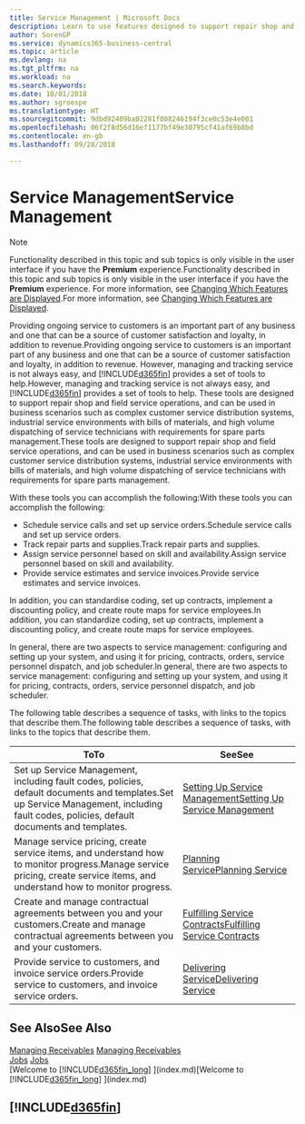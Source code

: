 ```yaml
---
title: Service Management | Microsoft Docs
description: Learn to use features designed to support repair shop and field service operations.
author: SorenGP
ms.service: dynamics365-business-central
ms.topic: article
ms.devlang: na
ms.tgt_pltfrm: na
ms.workload: na
ms.search.keywords: 
ms.date: 10/01/2018
ms.author: sgroespe
ms.translationtype: HT
ms.sourcegitcommit: 9dbd92409ba02281f008246194f3ce0c53e4e001
ms.openlocfilehash: 06f2f8d56d16ef1177bf49e30795cf41af69b8bd
ms.contentlocale: en-gb
ms.lasthandoff: 09/28/2018

---
```

# <a name="service-management"></a><span data-ttu-id="a059e-103">Service Management</span><span class="sxs-lookup"><span data-stu-id="a059e-103">Service Management</span></span>
> [!NOTE]
> <span data-ttu-id="a059e-104">Functionality described in this topic and sub topics is only visible in the user interface if you have the **Premium** experience.</span><span class="sxs-lookup"><span data-stu-id="a059e-104">Functionality described in this topic and sub topics is only visible in the user interface if you have the **Premium** experience.</span></span> <span data-ttu-id="a059e-105">For more information, see [Changing Which Features are Displayed](ui-experiences.md).</span><span class="sxs-lookup"><span data-stu-id="a059e-105">For more information, see [Changing Which Features are Displayed](ui-experiences.md).</span></span>

<span data-ttu-id="a059e-106">Providing ongoing service to customers is an important part of any business and one that can be a source of customer satisfaction and loyalty, in addition to revenue.</span><span class="sxs-lookup"><span data-stu-id="a059e-106">Providing ongoing service to customers is an important part of any business and one that can be a source of customer satisfaction and loyalty, in addition to revenue.</span></span> <span data-ttu-id="a059e-107">However, managing and tracking service is not always easy, and [!INCLUDE[d365fin](includes/d365fin_md.md)] provides a set of tools to help.</span><span class="sxs-lookup"><span data-stu-id="a059e-107">However, managing and tracking service is not always easy, and [!INCLUDE[d365fin](includes/d365fin_md.md)] provides a set of tools to help.</span></span> <span data-ttu-id="a059e-108">These tools are designed to support repair shop and field service operations, and can be used in business scenarios such as complex customer service distribution systems, industrial service environments with bills of materials, and high volume dispatching of service technicians with requirements for spare parts management.</span><span class="sxs-lookup"><span data-stu-id="a059e-108">These tools are designed to support repair shop and field service operations, and can be used in business scenarios such as complex customer service distribution systems, industrial service environments with bills of materials, and high volume dispatching of service technicians with requirements for spare parts management.</span></span>  

 <span data-ttu-id="a059e-109">With these tools you can accomplish the following:</span><span class="sxs-lookup"><span data-stu-id="a059e-109">With these tools you can accomplish the following:</span></span>  

* <span data-ttu-id="a059e-110">Schedule service calls and set up service orders.</span><span class="sxs-lookup"><span data-stu-id="a059e-110">Schedule service calls and set up service orders.</span></span>  
* <span data-ttu-id="a059e-111">Track repair parts and supplies.</span><span class="sxs-lookup"><span data-stu-id="a059e-111">Track repair parts and supplies.</span></span>  
* <span data-ttu-id="a059e-112">Assign service personnel based on skill and availability.</span><span class="sxs-lookup"><span data-stu-id="a059e-112">Assign service personnel based on skill and availability.</span></span>  
* <span data-ttu-id="a059e-113">Provide service estimates and service invoices.</span><span class="sxs-lookup"><span data-stu-id="a059e-113">Provide service estimates and service invoices.</span></span>  

<span data-ttu-id="a059e-114">In addition, you can standardise coding, set up contracts, implement a discounting policy, and create route maps for service employees.</span><span class="sxs-lookup"><span data-stu-id="a059e-114">In addition, you can standardize coding, set up contracts, implement a discounting policy, and create route maps for service employees.</span></span>  

<span data-ttu-id="a059e-115">In general, there are two aspects to service management: configuring and setting up your system, and using it for pricing, contracts, orders, service personnel dispatch, and job scheduler.</span><span class="sxs-lookup"><span data-stu-id="a059e-115">In general, there are two aspects to service management: configuring and setting up your system, and using it for pricing, contracts, orders, service personnel dispatch, and job scheduler.</span></span>  

<span data-ttu-id="a059e-116">The following table describes a sequence of tasks, with links to the topics that describe them.</span><span class="sxs-lookup"><span data-stu-id="a059e-116">The following table describes a sequence of tasks, with links to the topics that describe them.</span></span>   

|<span data-ttu-id="a059e-117">**To**</span><span class="sxs-lookup"><span data-stu-id="a059e-117">**To**</span></span>|<span data-ttu-id="a059e-118">**See**</span><span class="sxs-lookup"><span data-stu-id="a059e-118">**See**</span></span>|  
|------------|-------------|  
|<span data-ttu-id="a059e-119">Set up Service Management, including fault codes, policies, default documents and templates.</span><span class="sxs-lookup"><span data-stu-id="a059e-119">Set up Service Management, including fault codes, policies, default documents and templates.</span></span>|[<span data-ttu-id="a059e-120">Setting Up Service Management</span><span class="sxs-lookup"><span data-stu-id="a059e-120">Setting Up Service Management</span></span>](service-setup-service.md)|  
|<span data-ttu-id="a059e-121">Manage service pricing, create service items, and understand how to monitor progress.</span><span class="sxs-lookup"><span data-stu-id="a059e-121">Manage service pricing, create service items, and understand how to monitor progress.</span></span>|[<span data-ttu-id="a059e-122">Planning Service</span><span class="sxs-lookup"><span data-stu-id="a059e-122">Planning Service</span></span>](service-plan-service.md)|  
|<span data-ttu-id="a059e-123">Create and manage contractual agreements between you and your customers.</span><span class="sxs-lookup"><span data-stu-id="a059e-123">Create and manage contractual agreements between you and your customers.</span></span>|[<span data-ttu-id="a059e-124">Fulfilling Service Contracts</span><span class="sxs-lookup"><span data-stu-id="a059e-124">Fulfilling Service Contracts</span></span>](service-fulfill-service-contracts.md)|  
|<span data-ttu-id="a059e-125">Provide service to customers, and invoice service orders.</span><span class="sxs-lookup"><span data-stu-id="a059e-125">Provide service to customers, and invoice service orders.</span></span>|[<span data-ttu-id="a059e-126">Delivering Service</span><span class="sxs-lookup"><span data-stu-id="a059e-126">Delivering Service</span></span>](service-deliver-service.md)|  

## <a name="see-also"></a><span data-ttu-id="a059e-127">See Also</span><span class="sxs-lookup"><span data-stu-id="a059e-127">See Also</span></span>  
<span data-ttu-id="a059e-128">[Managing Receivables](receivables-manage-receivables.md) </span><span class="sxs-lookup"><span data-stu-id="a059e-128">[Managing Receivables](receivables-manage-receivables.md) </span></span>  
<span data-ttu-id="a059e-129">[Jobs](projects-how-create-jobs.md) </span><span class="sxs-lookup"><span data-stu-id="a059e-129">[Jobs](projects-how-create-jobs.md) </span></span>  
<span data-ttu-id="a059e-130">[Welcome to [!INCLUDE[d365fin_long](includes/d365fin_long_md.md)] ](index.md)</span><span class="sxs-lookup"><span data-stu-id="a059e-130">[Welcome to [!INCLUDE[d365fin_long](includes/d365fin_long_md.md)] ](index.md)</span></span>

## [!INCLUDE[d365fin](includes/free_trial_md.md)]  

